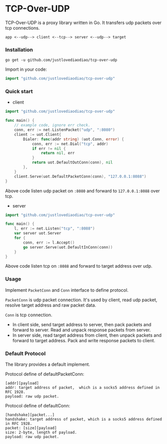 # TCP-Over-UDP

TCP-Over-UDP is a proxy library written in Go. It transfers udp packets over tcp connections. 

```
app <--udp--> client <--tcp--> server <--udp--> target
```


### Installation

```shell
go get -u github.com/justlovediaodiao/tcp-over-udp
```

Import in your code:

```go
import "github.com/justlovediaodiao/tcp-over-udp"
```

### Quick start

- client

```go
import "github.com/justlovediaodiao/tcp-over-udp"

func main() {
    // example code, ignore err check.
    conn, err := net.ListenPacket("udp", ":8080")
    client := uot.Client{
		Dialer: func(addr string) (uot.Conn, error) {
			conn, err := net.Dial("tcp", addr)
			if err != nil {
				return nil, err
			}
			return uot.DefaultOutConn(conn), nil
		},
    }
    client.Serve(uot.DefaultPacketConn(conn), "127.0.0.1:8088")
}
```

Above code listen udp packet on `:8080` and forward to `127.0.0.1:8088` over tcp.

- server

```go
import "github.com/justlovediaodiao/tcp-over-udp"

func main() {
    l, err := net.Listen("tcp", ":8088")
    var server uot.Server
    for {
		conn, err := l.Accept()
		go server.Serve(uot.DefaultInConn(conn))
	}
}
```

Above code listen tcp on `:8088` and forward to target address over udp.


### Usage

Implement `PacketConn` and `Conn` interface to define protocol.

`PacketConn` is udp packet connection. It's used by client, read udp packet, resolve target address and raw packet data.

`Conn` is tcp connection.
- In client side, send target address to server, then pack packets and forward to server. Read and unpack response packets from server.
- In server side, read target address from client, then unpack packets and forward to target address. Pack and write response packets to client.


### Default Protocol

The library provides a default implement.

Protocol define of defaultPacketConn:
```
[addr][payload]
addr: target address of packet,  which is a socks5 address defined in RFC 1928.
payload: raw udp packet.
```

Protocol define of defaultConn:
```
[handshake][packet...]
handshake: target address of packet, which is a socks5 address defined in RFC 1928.
packet: [size][payload]
size: 2-byte, length of payload.
payload: raw udp packet.
```
